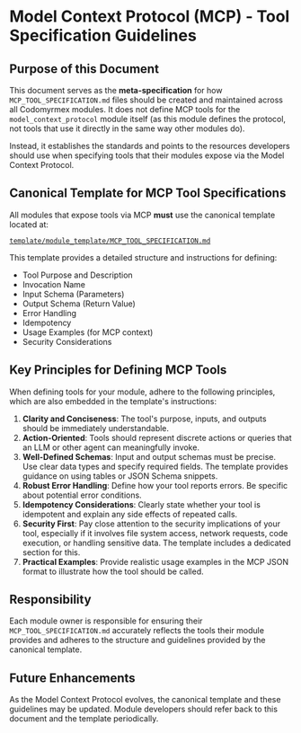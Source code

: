 # Model Context Protocol (MCP) - Tool Specification Guidelines

## Purpose of this Document

This document serves as the **meta-specification** for how `MCP_TOOL_SPECIFICATION.md` files should be created and maintained across all Codomyrmex modules. It does not define MCP tools for the `model_context_protocol` module itself (as this module defines the protocol, not tools that use it directly in the same way other modules do).

Instead, it establishes the standards and points to the resources developers should use when specifying tools that their modules expose via the Model Context Protocol.

## Canonical Template for MCP Tool Specifications

All modules that expose tools via MCP **must** use the canonical template located at:

[`template/module_template/MCP_TOOL_SPECIFICATION.md`](../../template/module_template/MCP_TOOL_SPECIFICATION.md)

This template provides a detailed structure and instructions for defining:
- Tool Purpose and Description
- Invocation Name
- Input Schema (Parameters)
- Output Schema (Return Value)
- Error Handling
- Idempotency
- Usage Examples (for MCP context)
- Security Considerations

## Key Principles for Defining MCP Tools

When defining tools for your module, adhere to the following principles, which are also embedded in the template's instructions:

1.  **Clarity and Conciseness**: The tool's purpose, inputs, and outputs should be immediately understandable.
2.  **Action-Oriented**: Tools should represent discrete actions or queries that an LLM or other agent can meaningfully invoke.
3.  **Well-Defined Schemas**: Input and output schemas must be precise. Use clear data types and specify required fields. The template provides guidance on using tables or JSON Schema snippets.
4.  **Robust Error Handling**: Define how your tool reports errors. Be specific about potential error conditions.
5.  **Idempotency Considerations**: Clearly state whether your tool is idempotent and explain any side effects of repeated calls.
6.  **Security First**: Pay close attention to the security implications of your tool, especially if it involves file system access, network requests, code execution, or handling sensitive data. The template includes a dedicated section for this.
7.  **Practical Examples**: Provide realistic usage examples in the MCP JSON format to illustrate how the tool should be called.

## Responsibility

Each module owner is responsible for ensuring their `MCP_TOOL_SPECIFICATION.md` accurately reflects the tools their module provides and adheres to the structure and guidelines provided by the canonical template.

## Future Enhancements

As the Model Context Protocol evolves, the canonical template and these guidelines may be updated. Module developers should refer back to this document and the template periodically. 